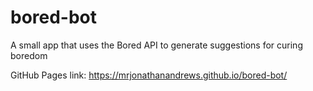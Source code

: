 # bored-bot
A small app that uses the Bored API to generate suggestions for curing boredom


GitHub Pages link: https://mrjonathanandrews.github.io/bored-bot/
